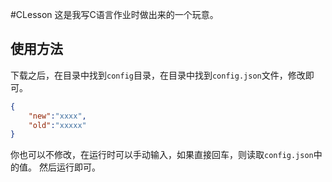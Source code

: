 #CLesson
这是我写C语言作业时做出来的一个玩意。
## 使用方法
下载之后，在目录中找到`config`目录，在目录中找到`config.json`文件，修改即可。
```json
{
    "new":"xxxx",
    "old":"xxxxx"
}
```
你也可以不修改，在运行时可以手动输入，如果直接回车，则读取`config.json`中的值。
然后运行即可。